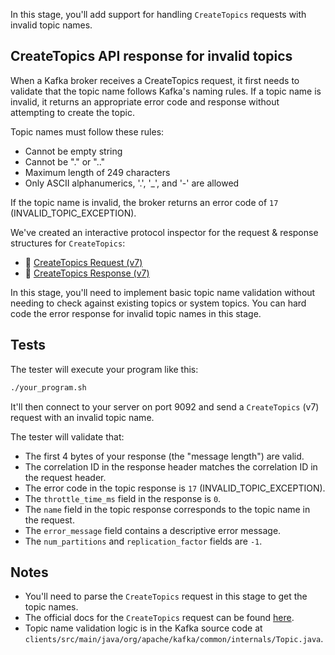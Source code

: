 In this stage, you'll add support for handling `CreateTopics` requests with invalid topic names.

## CreateTopics API response for invalid topics

When a Kafka broker receives a CreateTopics request, it first needs to validate that the topic name follows Kafka's naming rules. If a topic name is invalid, it returns an appropriate error code and response without attempting to create the topic.

Topic names must follow these rules:
- Cannot be empty string
- Cannot be "." or ".."
- Maximum length of 249 characters
- Only ASCII alphanumerics, '.', '_', and '-' are allowed

If the topic name is invalid, the broker returns an error code of `17` (INVALID_TOPIC_EXCEPTION).

We've created an interactive protocol inspector for the request & response structures for `CreateTopics`:

- 🔎 [CreateTopics Request (v7)](https://binspec.org/kafka-createtopics-request-v7)
- 🔎 [CreateTopics Response (v7)](https://binspec.org/kafka-createtopics-response-v7)

In this stage, you'll need to implement basic topic name validation without needing to check against existing topics or system topics. You can hard code the error response for invalid topic names in this stage. 

## Tests

The tester will execute your program like this:

```bash
./your_program.sh
```

It'll then connect to your server on port 9092 and send a `CreateTopics` (v7) request with an invalid topic name.

The tester will validate that:

- The first 4 bytes of your response (the "message length") are valid.
- The correlation ID in the response header matches the correlation ID in the request header.
- The error code in the topic response is `17` (INVALID_TOPIC_EXCEPTION).
- The `throttle_time_ms` field in the response is `0`.
- The `name` field in the topic response corresponds to the topic name in the request.
- The `error_message` field contains a descriptive error message.
- The `num_partitions` and `replication_factor` fields are `-1`.

## Notes

- You'll need to parse the `CreateTopics` request in this stage to get the topic names.
- The official docs for the `CreateTopics` request can be found [here](https://kafka.apache.org/protocol.html#The_Messages_CreateTopics).
- Topic name validation logic is in the Kafka source code at `clients/src/main/java/org/apache/kafka/common/internals/Topic.java`.